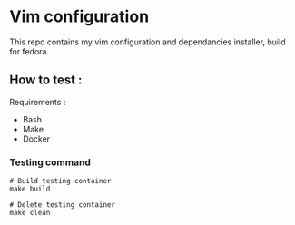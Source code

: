 # Vim configuration

This repo contains my vim configuration and dependancies installer, build for fedora.

## How to test :

Requirements :

- Bash
- Make
- Docker

### Testing command

```shell
# Build testing container
make build

# Delete testing container
make clean
```
